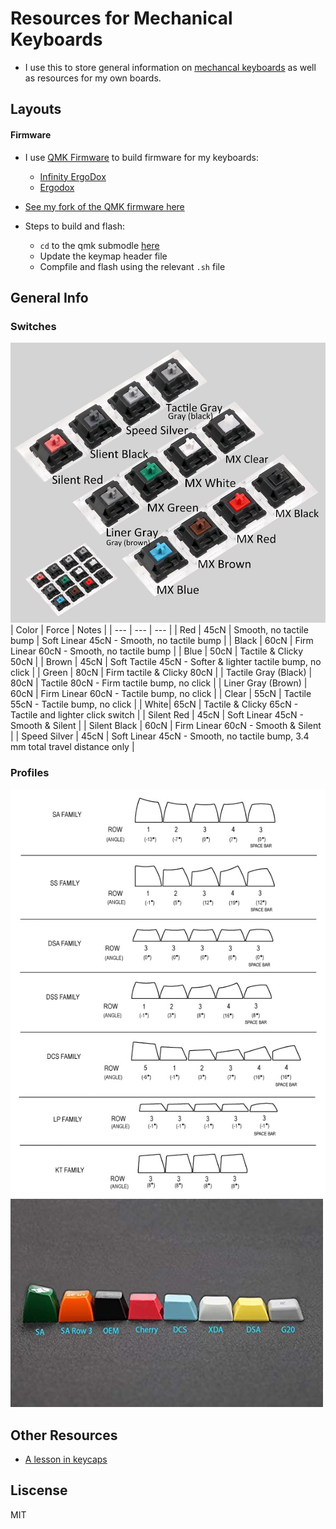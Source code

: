 # Resources for Mechanical Keyboards

- I use this to store general information on [mechancal keyboards](https://en.wikipedia.org/wiki/Keyboard_technology#Mechanical-switch_keyboard) as well as resources for my own boards.

## Layouts

#### Firmware

- I use [QMK Firmware](https://docs.qmk.fm/#/) to build firmware for my keyboards:
  - [Infinity ErgoDox](https://input.club/devices/infinity-ergodox/)
  - [Ergodox](https://www.ergodox.io/)
- [See my fork of the QMK firmware here](https://github.com/thetomcraig/qmk_firmware)

- Steps to build and flash:
  - `cd` to the qmk submodle [here](qmk_firmware)
  - Update the keymap header file
  - Compfile and flash using the relevant `.sh` file

## General Info

### Switches

![tester_image.jpg](misc_images/tester_image.jpg)
| Color | Force | Notes |
| --- | --- | --- |
| Red | 45cN | Smooth, no tactile bump | Soft Linear 45cN - Smooth, no tactile bump |
| Black | 60cN | Firm Linear 60cN - Smooth, no tactile bump |
| Blue | 50cN | Tactile & Clicky 50cN |
| Brown | 45cN | Soft Tactile 45cN - Softer & lighter tactile bump, no click |
| Green | 80cN | Firm tactile & Clicky 80cN |
| Tactile Gray (Black) | 80cN | Tactile 80cN - Firm tactile bump, no click |
| Liner Gray (Brown) | 60cN | Firm Linear 60cN - Tactile bump, no click |
| Clear | 55cN | Tactile 55cN - Tactile bump, no click |
| White| 65cN | Tactile & Clicky 65cN - Tactile and lighter click switch |
| Silent Red | 45cN | Soft Linear 45cN - Smooth & Silent |
| Silent Black | 60cN | Firm Linear 60cN - Smooth & Silent |
| Speed Silver | 45cN | Soft Linear 45cN - Smooth, no tactile bump, 3.4 mm total travel distance only |

### Profiles

![profiles_1.jpg](misc_images/profiles_1.jpg)
![profiles_2.jpg](misc_images/profiles_2.jpg)

## Other Resources

- [A lesson in keycaps](https://www.originativeco.com/pages/a-lesson-in-keycaps)

## Liscense

MIT
